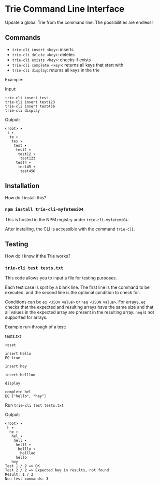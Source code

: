 # Trie Command Line Interface

Update a global Trie from the command line. The possibilities are endless!

## Commands

- `trie-cli insert <key>`: inserts <key>
- `trie-cli delete <key>`: deletes <key>
- `trie-cli exists <key>`: checks if <key> exists
- `trie-cli complete <key>`: returns all keys that start with <key>
- `trie-cli display`: returns all keys in the trie

Example:

Input:

```
trie-cli insert test
trie-cli insert test123
trie-cli insert test456
trie-cli display
```

Output:

```
<root> ▾
 t ▾
  te ▾
   tes ▾
    test ▾
     test1 ▾
      test12 ▾
       test123
     test4 ▾
      test45 ▾
       test456
```

## Installation

How do I install this?

### `npm install trie-cli-myfatemi04`

This is hosted in the NPM registry under `trie-cli-myfatemi04`.

After installing, the CLI is accessible with the command `trie-cli`.

## Testing

How do I know if the Trie works?

### `trie-cli test tests.txt`

This code allows you to input a file for testing purposes.

Each test case is split by a blank line.
The first line is the command to be executed, and
the second line is the optional condition to check
for.

Conditions can be `eq <JSON value>` or `neq <JSON value>`.
For arrays, `eq` checks that the expected and resulting
arrays have the same size and that all values in the expected
array are present in the resulting array. `neq` is not supported
for arrays.

Example run-through of a test:

tests.txt

```
reset

insert hello
EQ true

insert hey

insert hellloo

display

complete hel
EQ ["hello", "hey"]

```

Run `trie-cli test tests.txt`

Output:

```
<root> ▾
 h ▾
  he ▾
   hel ▾
    hell ▾
     helll ▾
      helllo ▾
       hellloo
     hello
   hey
Test 1 / 2 => OK
Test 2 / 2 => Expected hey in results, not found
Result: 1 / 2
Non-test commands: 3
```
